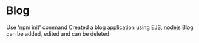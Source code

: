 # Blog
Use 'npm init' command
Created a blog application using EJS, nodejs
Blog can be added, edited and can be deleted
